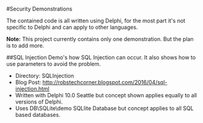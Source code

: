 #Security Demonstrations

The contained code is all written using Delphi, for the most part it's not specific to Delphi and can apply to other languages. 

**Note:** This project currently contains only one demonstration.   But the plan is to add more.

##SQL Injection
Demo's how SQL Injection can occur.
It also shows how to use parameters to avoid the problem.

- Directory: SQLInjection
- Blog Post: http://robstechcorner.blogspot.com/2016/04/sql-injection.html
- Written with Delphi 10.0 Seattle but concept shown applies equally to all versions of Delphi. 
- Uses DB\SQLite\demo SQLlite Database but concept applies to all SQL based databases.

  





